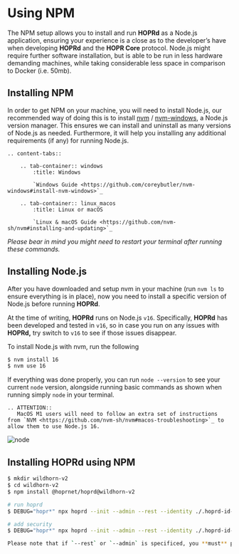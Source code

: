 # Using NPM

The NPM setup allows you to install and run **HOPRd** as a Node.js application, ensuring your experience is a close as to the developer’s have when developing **HOPRd** and the **HOPR Core** protocol. Node.js might require further software installation, but is able to be run in less hardware demanding machines, while taking considerable less space in comparison to Docker \(i.e. 50mb\).

## Installing NPM

In order to get NPM on your machine, you will need to install Node.js, our recommended way of doing this is to install [nvm](https://github.com/nvm-sh/nvm) / [nvm-windows](https://github.com/coreybutler/nvm-windows), a Node.js version manager. This ensures we can install and uninstall as many versions of Node.js as needed. Furthermore, it will help you installing any additional requirements \(if any\) for running Node.js.

```eval_rst
.. content-tabs::

    .. tab-container:: windows
        :title: Windows

        `Windows Guide <https://github.com/coreybutler/nvm-windows#install-nvm-windows>`_

    .. tab-container:: linux_macos
        :title: Linux or macOS

        `Linux & macOS Guide <https://github.com/nvm-sh/nvm#installing-and-updating>`_
```

_Please bear in mind you might need to restart your terminal after running these commands._

## Installing Node.js

After you have downloaded and setup nvm in your machine \(run `nvm ls` to ensure everything is in place\), now you need to install a specific version of Node.js before running **HOPRd**.

At the time of writing, **HOPRd** runs on Node.js `v16`. Specifically, **HOPRd** has been developed and tested in `v16`, so in case you run on any issues with **HOPRd,** try switch to `v16` to see if those issues disappear.

To install Node.js with nvm, run the following

```bash
$ nvm install 16
$ nvm use 16
```

If everything was done properly, you can run `node --version` to see your current `node` version, alongside running basic commands as shown when running simply `node` in your terminal.

```eval_rst
.. ATTENTION::
   MacOS M1 users will need to follow an extra set of instructions from `NVM <https://github.com/nvm-sh/nvm#macos-troubleshooting>`_ to allow them to use Node.js 16.
```

![node](https://user-images.githubusercontent.com/73285987/139115268-01aef9bb-d473-40d1-b291-864a3c2b7471.gif)


## Installing HOPRd using NPM

```bash
$ mkdir wildhorn-v2
$ cd wildhorn-v2
$ npm install @hoprnet/hoprd@wildhorn-v2

# run hoprd
$ DEBUG="hopr*" npx hoprd --init --admin --rest --identity ./.hoprd-id-01 --data ./.hoprd-db-01 --password='hopr-01' --testNoAuthentication

# add security
$ DEBUG="hopr*" npx hoprd --init --admin --rest --identity ./.hoprd-id-01 --data ./.hoprd-db-01 --password='hopr-01' --apiToken='<YOU_SECRET_TOKEN>'

Please note that if `--rest` or `--admin` is specificed, you **must** provide an `--apiToken` which is at least 8 symbols, contains a lowercase and an uppercase letter, a number and a special symbol. This ensures the node cannot be accessed by a malicious user residing in the same network.
```
